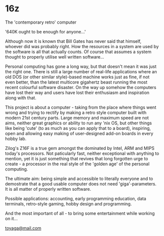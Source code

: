 16z
===

The 'contemporary retro' computer

  '640K ought to be enough for anyone...'
  
Although now it is known that Bill Gates has never said that himself, whoever did was probably right. How the resources in a system are used by the software is all that actually counts. Of course that assumes a system thought to properly utilise well written software...

Personal computing has gone a long way, but that doesn't mean it was just the right one. There is still a large number of real-life applications where an old DOS (or other similar style)-based machine works just as fine, if not even better, than the latest multicore gigahertz beast running the most recent colourful software disaster. On the way up somehow the computers have lost their way and users have lost their enthusiasm and inspiration along with that.

This project is about a computer - taking from the place where things went wrong and trying to rectify by making a retro style computer built with modern 21st century parts. Large memory and maximum speed are not aims, neither great graphics or ability to run any 'nix OS, but other things like being 'cute' (to as much as you can apply that to a board), inspiring, open and allowing easy making of user-designed add-on boards in every hobby lab.

Zilog's Z16F is a true gem amongst the dominated by Intel, ARM and MIPS today's processors. Not paticularly fast, neither exceptional with anything to mention, yet it is just something that revives that long forgotten urge to create - a processor in the real style of the 'golden age' of the personal computing.

The ultimate aim: being simple and accessible to literally everyone and to demostrate that a good usable computer does not need 'giga'-parameters. It is all matter of properly written software.

Possible applications: accounting, early programming education, data terminals, retro-style gaming, hobby design and programming.

And the most important of all - to bring some entertainment while working on it...



toyaga@mail.com

